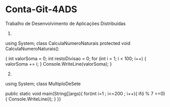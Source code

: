 # Conta-Git-4ADS
Trabalho de Desenvolvimento de Aplicações Distribuídas

1)

using System;
class CalculaNumeroNaturais
protected void CalculaNumeroNaturais()

{
int valorSoma = 0;
int restoDivisao = 0;
for (int i = 1; i < 100; i++)
{
valorSoma += i;
}
Console.WriteLine(valorSoma);
}

2)

using System;
class MultiploDeSete

public static void main(String[]args){
	for(int i=1 ; i<=200 ; i++){
		if(i % 7 ==0){
			Console.WriteLine(i);
}
	}}
	
